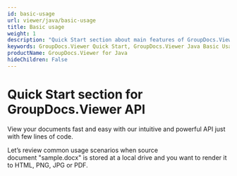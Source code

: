 ```yaml
---
id: basic-usage
url: viewer/java/basic-usage
title: Basic usage
weight: 1
description: "Quick Start section about main features of GroupDocs.Viewer API, describes how to view documents with just couple lines of code."
keywords: GroupDocs.Viewer Quick Start, GroupDocs.Viewer Java Basic Usage, GroupDocs.Viewer Quick Start Java, GroupDocs.Viewer Get Started
productName: GroupDocs.Viewer for Java
hideChildren: False
---
```

# Quick Start section for GroupDocs.Viewer API

View your documents fast and easy with our intuitive and powerful API just with few lines of code.

Let’s review common usage scenarios when source document "sample.docx" is stored at a local drive and you want to render it to HTML, PNG, JPG or PDF.
